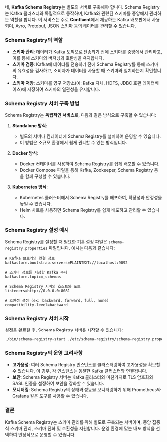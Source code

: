 네, **Kafka Schema Registry**는 별도의 서버로 구축해야 합니다. Schema Registry는 Kafka 클러스터와 독립적으로 동작하며, Kafka와 관련된 스키마를 중앙에서 관리하는 역할을 합니다. 이 서비스는 주로 **Confluent**에서 제공하는 Kafka 배포판에서 사용되며, Avro, Protobuf, JSON 스키마 등의 데이터를 관리할 수 있습니다.

### Schema Registry의 역할
- **스키마 관리**: 데이터가 Kafka 토픽으로 전송되기 전에 스키마를 중앙에서 관리하고, 이를 통해 스키마의 버저닝과 호환성을 유지합니다.
- **스키마 검증**: Kafka에 데이터를 전송하기 전에 Schema Registry를 통해 스키마의 유효성을 검사하고, 소비자가 데이터를 사용할 때 스키마와 일치하는지 확인합니다.
- **스키마 저장**: 스키마를 영구 저장소(예: Kafka 자체, HDFS, JDBC 호환 데이터베이스)에 저장하여 스키마의 일관성을 유지합니다.

### Schema Registry 서버 구축 방법
Schema Registry는 **독립적인 서비스**로, 다음과 같은 방식으로 구축할 수 있습니다:

1. **Standalone 방식**:
   - 별도의 서버나 컨테이너에 Schema Registry를 설치하여 운영할 수 있습니다.
   - 이 방법은 소규모 환경에서 쉽게 관리할 수 있는 방식입니다.

2. **Docker 방식**:
   - Docker 컨테이너를 사용하여 Schema Registry를 쉽게 배포할 수 있습니다.
   - Docker Compose 파일을 통해 Kafka, Zookeeper, Schema Registry 등을 함께 구성할 수 있습니다.

3. **Kubernetes 방식**:
   - Kubernetes 클러스터에서 Schema Registry를 배포하여, 확장성과 안정성을 높일 수 있습니다.
   - Helm 차트를 사용하면 Schema Registry를 쉽게 배포하고 관리할 수 있습니다.

### Schema Registry 설정 예시
Schema Registry를 설정할 때 필요한 기본 설정 파일은 `schema-registry.properties` 파일입니다. 예시는 다음과 같습니다:

```properties
# Kafka 브로커의 연결 정보
kafkastore.bootstrap.servers=PLAINTEXT://localhost:9092

# 스키마 정보를 저장할 Kafka 주제
kafkastore.topic=_schemas

# Schema Registry 서버의 호스트와 포트
listeners=http://0.0.0.0:8081

# 호환성 설정 (ex: backward, forward, full, none)
compatibility.level=backward
```

### Schema Registry 서버 시작
설정을 완료한 후, Schema Registry 서버를 시작할 수 있습니다:

```bash
./bin/schema-registry-start ./etc/schema-registry/schema-registry.properties
```

### Schema Registry의 운영 고려사항
- **고가용성**: 여러 Schema Registry 인스턴스를 클러스터링하여 고가용성을 확보할 수 있습니다. 이 경우, 각 인스턴스는 동일한 Kafka 클러스터와 연결됩니다.
- **보안**: Schema Registry 서버는 Kafka 클러스터와 마찬가지로 TLS 암호화와 SASL 인증을 설정하여 보안을 강화할 수 있습니다.
- **모니터링**: Schema Registry의 상태와 성능을 모니터링하기 위해 Prometheus와 Grafana 같은 도구를 사용할 수 있습니다.

### 결론
Kafka Schema Registry는 스키마 관리를 위해 별도로 구축되는 서버이며, 중앙 집중식 스키마 관리, 스키마 진화 및 호환성을 지원합니다. 운영 환경에 맞는 배포 방식을 선택하여 안정적으로 운영할 수 있습니다.
